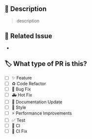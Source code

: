 ## 🔎 Description
> description


## 🔗 Related Issue
- 


## 🏷️ What type of PR is this?
- [ ] ✨ Feature
- [ ] ♻️ Code Refactor
- [ ] 🐛 Bug Fix
- [ ] 🚑 Hot Fix
- [ ] 📝 Documentation Update
- [ ] 🎨 Style
- [ ] ⚡️ Performance Improvements
- [ ] ✅ Test
- [ ] 👷 CI
- [ ] 💚 CI Fix

